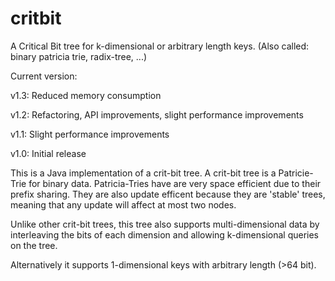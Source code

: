 critbit
=======

A Critical Bit tree for k-dimensional or arbitrary length keys.
(Also called: binary patricia trie, radix-tree, ...)

Current version: 

v1.3: Reduced memory consumption

v1.2: Refactoring, API improvements, slight performance improvements

v1.1: Slight performance improvements
  
v1.0: Initial release

This is a Java implementation of a crit-bit tree. 
A crit-bit tree is a Patricie-Trie for binary data. Patricia-Tries have are very space efficient due to their prefix sharing. They are also update efficent because they are 'stable' trees, meaning that any update will affect at most two nodes.

Unlike other crit-bit trees, this tree also supports multi-dimensional data by interleaving the bits of each dimension and allowing k-dimensional queries on the tree.

Alternatively it supports 1-dimensional keys with arbitrary length (>64 bit).


